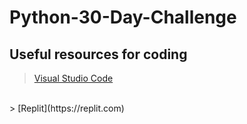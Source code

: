 # Python-30-Day-Challenge

## Useful resources for coding

> [Visual Studio Code](https://code.visualstudio.com/download)
<br>
> [Replit](https://replit.com)
